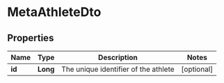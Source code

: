 

# MetaAthleteDto


## Properties

Name | Type | Description | Notes
------------ | ------------- | ------------- | -------------
**id** | **Long** | The unique identifier of the athlete |  [optional]




